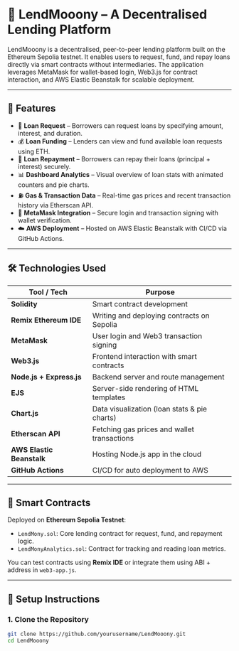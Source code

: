 # 💸 LendMooony – A Decentralised Lending Platform

LendMooony is a decentralised, peer-to-peer lending platform built on the Ethereum Sepolia testnet. It enables users to request, fund, and repay loans directly via smart contracts without intermediaries. The application leverages MetaMask for wallet-based login, Web3.js for contract interaction, and AWS Elastic Beanstalk for scalable deployment.

---

## 🚀 Features

- 🧾 **Loan Request** – Borrowers can request loans by specifying amount, interest, and duration.
- 💰 **Loan Funding** – Lenders can view and fund available loan requests using ETH.
- 🔁 **Loan Repayment** – Borrowers can repay their loans (principal + interest) securely.
- 📊 **Dashboard Analytics** – Visual overview of loan stats with animated counters and pie charts.
- ⛽ **Gas & Transaction Data** – Real-time gas prices and recent transaction history via Etherscan API.
- 🔐 **MetaMask Integration** – Secure login and transaction signing with wallet verification.
- ☁️ **AWS Deployment** – Hosted on AWS Elastic Beanstalk with CI/CD via GitHub Actions.

---

## 🛠️ Technologies Used

| Tool / Tech           | Purpose                                         |
|------------------------|-------------------------------------------------|
| **Solidity**           | Smart contract development                      |
| **Remix Ethereum IDE** | Writing and deploying contracts on Sepolia      |
| **MetaMask**           | User login and Web3 transaction signing         |
| **Web3.js**            | Frontend interaction with smart contracts       |
| **Node.js + Express.js** | Backend server and route management           |
| **EJS**                | Server-side rendering of HTML templates         |
| **Chart.js**           | Data visualization (loan stats & pie charts)    |
| **Etherscan API**      | Fetching gas prices and wallet transactions     |
| **AWS Elastic Beanstalk** | Hosting Node.js app in the cloud           |
| **GitHub Actions**     | CI/CD for auto deployment to AWS                |

---

## 🧪 Smart Contracts

Deployed on **Ethereum Sepolia Testnet**:

- `LendMony.sol`: Core lending contract for request, fund, and repayment logic.
- `LendMonyAnalytics.sol`: Contract for tracking and reading loan metrics.

You can test contracts using **Remix IDE** or integrate them using ABI + address in `web3-app.js`.

---

## 🔧 Setup Instructions

### 1. Clone the Repository

```bash
git clone https://github.com/yourusername/LendMooony.git
cd LendMooony
